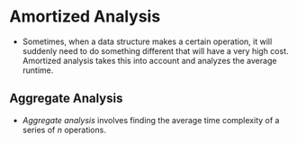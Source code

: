 # Amortized Analysis

- Sometimes, when a data structure makes a certain operation, it will suddenly need to do something different that will have a very high cost. Amortized analysis takes this into account and analyzes the average runtime.

## Aggregate Analysis

- *Aggregate analysis* involves finding the average time complexity of a series of $n$ operations.
